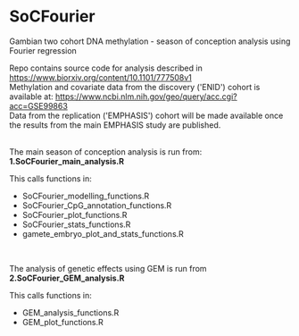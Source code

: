 # SoCFourier
Gambian two cohort DNA methylation - season of conception analysis using Fourier regression

Repo contains source code for analysis described in https://www.biorxiv.org/content/10.1101/777508v1  
Methylation and covariate data from the discovery ('ENID') cohort is available at:
https://www.ncbi.nlm.nih.gov/geo/query/acc.cgi?acc=GSE99863  
Data from the replication ('EMPHASIS') cohort will be made available once the results from the main EMPHASIS 
study are published.
<br/><br/>

The main season of conception analysis is run from: **1.SoCFourier_main_analysis.R**

This calls functions in:
- SoCFourier_modelling_functions.R
- SoCFourier_CpG_annotation_functions.R
- SoCFourier_plot_functions.R
- SoCFourier_stats_functions.R
- gamete_embryo_plot_and_stats_functions.R
<br/>

The analysis of genetic effects using GEM is run from **2.SoCFourier_GEM_analysis.R**

This calls functions in:
- GEM_analysis_functions.R
- GEM_plot_functions.R

